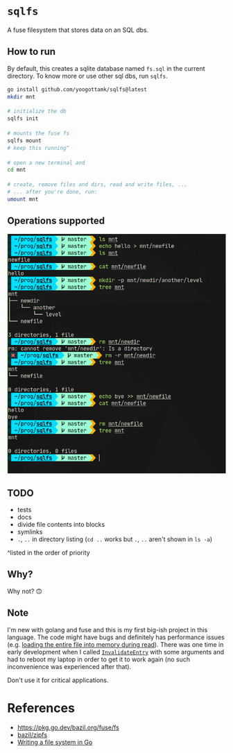 # `sqlfs`
A fuse filesystem that stores data on an SQL dbs.

## How to run
By default, this creates a sqlite database named `fs.sql` in the current directory. To know more or use other sql dbs, run `sqlfs`.

```sh
go install github.com/yoogottamk/sqlfs@latest
mkdir mnt

# initialize the db
sqlfs init

# mounts the fuse fs
sqlfs mount
# keep this running^

# open a new terminal and
cd mnt

# create, remove files and dirs, read and write files, ...
# ... after you're done, run:
umount mnt
```

## Operations supported
![demo](./.images/demo.png)

## TODO
- tests
- docs
- divide file contents into blocks
- symlinks
- `.`, `..` in directory listing (`cd ..` works but `.`, `..` aren't shown in `ls -a`)

^listed in the order of priority

## Why?
Why not? 🙃

## Note
I'm new with golang and fuse and this is my first big-ish project in this language. The code might have bugs and definitely has performance issues (e.g. [loading the entire file into memory during read](https://github.com/yoogottamk/sqlfs/blob/51f11243ba9bc02af95bf92438852385d262325f/sqlutils/common.go#L161-L163)). There was one time in early development when I called [`InvalidateEntry`](https://pkg.go.dev/bazil.org/fuse@v0.0.0-20200524192727-fb710f7dfd05#Conn.InvalidateEntry) with some arguments and had to reboot my laptop in order to get it to work again (no such inconvenience was experienced after that).

Don't use it for critical applications.

# References
- https://pkg.go.dev/bazil.org/fuse/fs
- [bazil/zipfs](https://github.com/bazil/zipfs)
- [Writing a file system in Go](https://bazil.org/talks/2013-06-10-la-gophers/#1)
